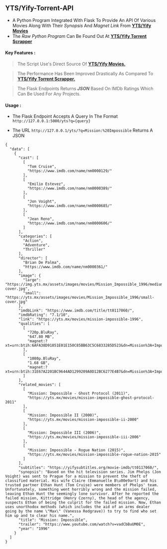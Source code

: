 ## YTS/Yify-Torrent-API
- A Python Program Integrated With Flask To Provide An API Of Various Movies Along With Their _Synopsis_ And _Magnet Link_ From [**YTS/Yify Movies**](https://yts.mx)
- The _Raw Python Program_ Can Be Found Out At [**YTS/Yify Torrent Scrapper**](https://github.com/RGProjectX/yts-torrent-scrapper)

#### Key Features :
> The Script Use's Direct Source Of [**YTS/Yify Movies.**](https://yts.mx)

> The Performance Has Been Improved Drastically As Compared To [**YTS/Yify Torrent Scrapper.**](https://github.com/RGProjectX/yts-torrent-scrapper)

> The Flask Endpoints Returns ***JSON*** Based On IMDb Ratings Which Can Be Used For Any Projects.

#### Usage :

- The Flask Endpoint Accepts A Query In The Format `http://127.0.0.1:5000/yts?q={query}`

- The URL `http://127.0.0.1/yts/?q=Mission:%20Impossible` Returns A JSON
```
{
  "data": [
    {
      "cast": [
        [
          "Tom Cruise", 
          "https://www.imdb.com/name/nm0000129/"
        ], 
        [
          "Emilio Estevez", 
          "https://www.imdb.com/name/nm0000389/"
        ], 
        [
          "Jon Voight", 
          "https://www.imdb.com/name/nm0000685/"
        ], 
        [
          "Jean Reno", 
          "https://www.imdb.com/name/nm0000606/"
        ]
      ], 
      "categories": [
        "Action", 
        "Adventure", 
        "Thriller"
      ], 
      "director": [
        "Brian De Palma", 
        "https://www.imdb.com/name/nm0000361/"
      ], 
      "image": {
        "large": "https://img.yts.mx/assets/images/movies/Mission_Impossible_1996/medium-cover.jpg", 
        "small": "https://yts.mx/assets/images/movies/Mission_Impossible_1996/small-cover.jpg"
      }, 
      "imdbLink": "https://www.imdb.com/title/tt0117060/", 
      "imdbRating": "7.1/10", 
      "link": "https://yts.mx/movies/mission-impossible-1996", 
      "qualities": [
        [
          "720p.BluRay", 
          "647.80 MB", 
          "magnet:?xt=urn:btih:6AFA38D91051E01E150C85BB63C5C6833285D523&dn=Mission%3A+Impossible+%281996%29+%5B720p%5D+%5BYTS.MX%5D&tr=udp%3A%2F%2Fglotorrents.pw%3A6969%2Fannounce&tr=udp%3A%2F%2Ftracker.openbittorrent.com%3A80&tr=udp%3A%2F%2Ftracker.coppersurfer.tk%3A6969&tr=udp%3A%2F%2Fp4p.arenabg.ch%3A1337&tr=udp%3A%2F%2Ftracker.internetwarriors.net%3A1337"
        ], 
        [
          "1080p.BluRay", 
          "1.68 GB", 
          "magnet:?xt=urn:btih:31E67A2201BC9644AD1299209A0D12BC6277E4B7&dn=Mission%3A+Impossible+%281996%29+%5B1080p%5D+%5BYTS.MX%5D&tr=udp%3A%2F%2Fglotorrents.pw%3A6969%2Fannounce&tr=udp%3A%2F%2Ftracker.openbittorrent.com%3A80&tr=udp%3A%2F%2Ftracker.coppersurfer.tk%3A6969&tr=udp%3A%2F%2Fp4p.arenabg.ch%3A1337&tr=udp%3A%2F%2Ftracker.internetwarriors.net%3A1337"
        ]
      ], 
      "related_movies": [
        [
          "Mission: Impossible - Ghost Protocol (2011)", 
          "https://yts.mx/movies/mission-impossible-ghost-protocol-2011"
        ], 
        [
          "Mission: Impossible II (2000)", 
          "https://yts.mx/movies/mission-impossible-ii-2000"
        ], 
        [
          "Mission: Impossible III (2006)", 
          "https://yts.mx/movies/mission-impossible-iii-2006"
        ], 
        [
          "Mission: Impossible - Rogue Nation (2015)", 
          "https://yts.mx/movies/mission-impossible-rogue-nation-2015"
        ]
      ], 
      "subtitles": "https://yifysubtitles.org/movie-imdb/tt0117060/", 
      "synopsis": "Based on the hit television series. Jim Phelps (Jon Voight) was sent to Prague for a mission to prevent the theft of classified material. His wife Claire (Emmanuelle B\u00e9art) and his trusted partner Ethan Hunt (Tom Cruise) were members of Phelps' team. Unfortunately, something went horribly wrong and the mission failed, leaving Ethan Hunt the seemingly lone survivor. After he reported the failed mission, Kittridge (Henry Czerny), the head of the agency, suspects Ethan of being the culprit for the failed mission. Now, Ethan uses unorthodox methods (which includes the aid of an arms dealer going by the name \"Max\" (Vanessa Redgrave)) to try to find who set him up and to clear his name.", 
      "title": "Mission: Impossible", 
      "trailer": "https://www.youtube.com/watch?v=vadCbBuUM0E", 
      "year": "1996"
    }
  ]
}
